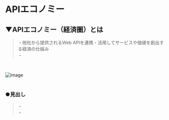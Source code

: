 # APIエコノミー

## ▼APIエコノミー（経済圏）とは
>・他社から提供されるWeb APIを連携・活用してサービスや価値を創出する経済の仕組み<br>
>・<br>
<br>

![image](https://user-images.githubusercontent.com/81621944/235273112-2a206b6f-1f44-45c1-b0ef-3901aada35ab.png)<br>
<br>

### ●見出し
>・<br>
>・<br>
<br>
